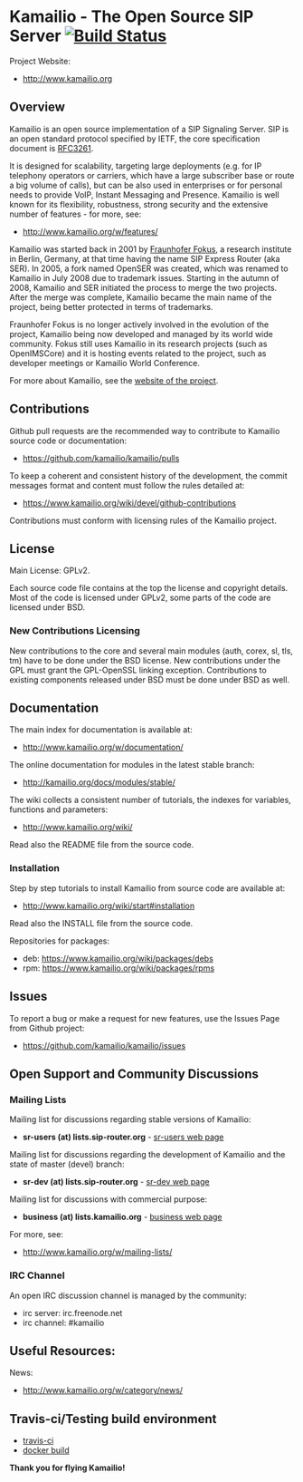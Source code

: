 # Kamailio - The Open Source SIP Server [![Build Status](https://travis-ci.org/kamailio/kamailio.svg?branch=master)](https://travis-ci.org/kamailio/kamailio)

Project Website:

  * http://www.kamailio.org

## Overview

Kamailio is an open source implementation of a SIP Signaling Server. SIP is an open standard protocol specified by IETF, the core specification document is [RFC3261](https://tools.ietf.org/html/rfc3261).

It is designed for scalability, targeting large deployments (e.g. for IP telephony operators or carriers, which have a large subscriber base or route a big volume of calls), but can be also used in enterprises or for personal needs to provide VoIP, Instant Messaging and Presence. Kamailio is well known for its flexibility, robustness, strong security and the extensive number of features - for more, see:

  * http://www.kamailio.org/w/features/

Kamailio was started back in 2001 by [Fraunhofer Fokus](https://www.fokus.fraunhofer.de/), a research institute in Berlin, Germany, at that time having the name SIP Express Router (aka SER). In 2005, a fork named OpenSER was created, which was renamed to Kamailio in July 2008 due to trademark issues. Starting in the autumn of 2008, Kamailio and SER initiated the process to merge the two projects. After the merge was complete, Kamailio became the main name of the project, being better protected in terms of trademarks.

Fraunhofer Fokus is no longer actively involved in the evolution of the project, Kamailio being now developed and managed by its world wide community. Fokus still uses Kamailio in its research projects (such as OpenIMSCore) and it is hosting events related to the project, such as developer meetings or Kamailio World Conference.

For more about Kamailio, see the [website of the project](http://www.kamailio.org).

## Contributions

Github pull requests are the recommended way to contribute to Kamailio source code or documentation:

  * https://github.com/kamailio/kamailio/pulls

To keep a coherent and consistent history of the development, the commit messages format and content must follow the rules detailed at:

  * https://www.kamailio.org/wiki/devel/github-contributions

Contributions must conform with licensing rules of the Kamailio project.

## License

Main License: GPLv2.

Each source code file contains at the top the license and copyright details. Most of the code is licensed under GPLv2, some parts of the code are licensed under BSD.

### New Contributions Licensing

New contributions to the core and several main modules (auth, corex, sl, tls, tm) have to be done under the BSD license. New contributions under the GPL must grant the GPL-OpenSSL linking exception. Contributions to existing components released under BSD must be done under BSD as well.

## Documentation

The main index for documentation is available at:

  * http://www.kamailio.org/w/documentation/

The online documentation for modules in the latest stable branch:

  * http://kamailio.org/docs/modules/stable/

The wiki collects a consistent number of tutorials, the indexes for variables, functions and parameters:

  * http://www.kamailio.org/wiki/

Read also the README file from the source code.

### Installation

Step by step tutorials to install Kamailio from source code are available at:

  * http://www.kamailio.org/wiki/start#installation

Read also the INSTALL file from the source code.

Repositories for packages:

  * deb: https://www.kamailio.org/wiki/packages/debs
  * rpm: https://www.kamailio.org/wiki/packages/rpms

## Issues

To report a bug or make a request for new features, use the Issues Page from Github project:

  * https://github.com/kamailio/kamailio/issues

## Open Support and Community Discussions

### Mailing Lists

Mailing list for discussions regarding stable versions of Kamailio:

  * **sr-users (at) lists.sip-router.org** - [sr-users web page](http://lists.sip-router.org/cgi-bin/mailman/listinfo/sr-users)

Mailing list for discussions regarding the development of Kamailio and the state of master (devel) branch:

  * **sr-dev (at) lists.sip-router.org** - [sr-dev web page](http://lists.sip-router.org/cgi-bin/mailman/listinfo/sr-dev)

Mailing list for discussions with commercial purpose:

  * **business (at) lists.kamailio.org** - [business web page](http://lists.kamailio.org/cgi-bin/mailman/listinfo/business)

For more, see:

  * http://www.kamailio.org/w/mailing-lists/

### IRC Channel

An open IRC discussion channel is managed by the community:

  * irc server: irc.freenode.net
  * irc channel: #kamailio

## Useful Resources:

News:

  * http://www.kamailio.org/w/category/news/

## Travis-ci/Testing build environment

 * [travis-ci](https://travis-ci.org/kamailio/kamailio/builds/)
 * [docker build](/test/travis/README.md)

**Thank you for flying Kamailio!**
